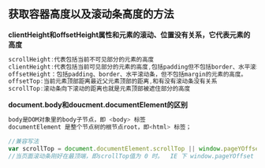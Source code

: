 ## 获取容器高度以及滚动条高度的方法

**clientHeight和offsetHeight属性和元素的滚动、位置没有关系，它代表元素的高度**

```javascript
scrollHeight:代表包括当前不可见部分的元素的高度
clientHeight:代表包括当前可见部分的元素的高度,包括padding但不包括border、水平滚动条、margin的元素的高度
offsetHeight：包括padding、border、水平滚动条，但不包括margin的元素的高度。
offsetTop:当前元素顶部距离最近父元素顶部的距离,和有没有滚动条没有关系
scrollTop:滚动条向下滚动的距离也就是元素顶部被遮住部分的高度
```

**document.body和doucment.documentElement的区别**

```javascript
body是DOM对象里的body子节点，即 <body> 标签
documentElement 是整个节点树的根节点root，即<html> 标签；
```

```javascript
//兼容写法
var scrollTop = document.documentElement.scrollTop || window.pageYOffset || document.body.scrollTop;
//当页面滚动条刚好在最顶端，即scrollTop值为 0 时。  IE 下 window.pageYOffset  (Safari) 返回为 undefine ，此时将 window.pageYOffset  (Safari) 放在或运算最后面时， scrollTop 返回 undefine ,  undefine 用在接下去的运算就会报错咯
```

